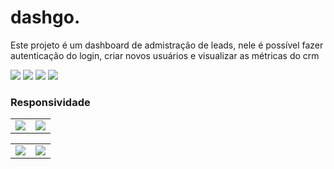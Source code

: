 <h1>dashgo.</h1>
<p>Este projeto é um dashboard de admistração de leads, nele é possível fazer autenticação do login, criar novos usuários e visualizar as métricas do crm</p>
<img src="https://github.com/lulucasalves/dashgo-project/blob/main/.github/Imagem1.png"/>
<img src="https://github.com/lulucasalves/dashgo-project/blob/main/.github/Imagem2.png"/>
<img src="https://github.com/lulucasalves/dashgo-project/blob/main/.github/Imagem3.png"/>
<img src="https://github.com/lulucasalves/dashgo-project/blob/main/.github/Imagem4.png"/>
<h3>Responsividade</h3>

<table>
  <tr>
    <td valign="top"><img src="https://github.com/lulucasalves/dashgo-project/blob/main/.github/Imagem9.png"/></td>
    <td valign="top"><img src="https://github.com/lulucasalves/dashgo-project/blob/main/.github/Imagem6.png"/></td>
  </tr>
</table>
<table>
  <tr>
    <td valign="top"><img src="https://github.com/lulucasalves/dashgo-project/blob/main/.github/Imagem7.png"/></td>
    <td valign="top"><img src="https://github.com/lulucasalves/dashgo-project/blob/main/.github/Imagem8.png"/></td>
  </tr>
</table>
